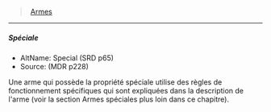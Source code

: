 ﻿---
!Generic
Id: weapons_hd.md#spéciale
ParentLink: weapons_hd.md#armes
Name: Spéciale
ParentName: Armes
NameLevel: 5
AltName: Special (SRD p65)
Source: (MDR p228)
---
> [Armes](hd_weapons.md)

---

##### Spéciale

- AltName: Special (SRD p65)
- Source: (MDR p228)

Une arme qui possède la propriété spéciale utilise des règles de fonctionnement spécifiques qui sont expliquées dans la description de l'arme (voir la section Armes spéciales plus loin dans ce chapitre).


